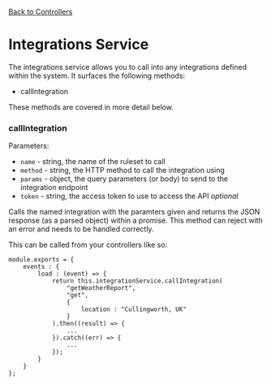 [Back to Controllers](#/documentation/websites--controllers.md)

# Integrations Service

The integrations service allows you to call into any integrations defined within the system. It surfaces the following methods:

* callIntegration

These methods are covered in more detail below.

### callIntegration

Parameters:

* `name` - string, the name of the ruleset to call
* `method` - string, the HTTP method to call the integration using
* `params` - object, the query parameters (or body) to send to the integration endpoint
* `token` - string, the access token to use to access the API *optional*

Calls the named integration with the paramters given and returns the JSON response (as a parsed object) within a promise. This method can reject with an error and needs to be handled correctly.

This can be called from your controllers like so:

```
module.exports = {
	events : {
		load : (event) => {
			return this.integrationService.callIntegration(
				"getWeatherReport",
				"get",
				{
					location : "Cullingworth, UK"
				}
			).then((result) => {
				...
			}).catch((err) => {
				...
			});
		}
	}
};
```